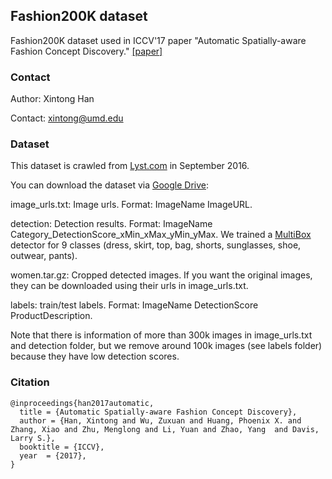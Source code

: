 ## Fashion200K dataset

Fashion200K dataset used in ICCV'17 paper "Automatic Spatially-aware Fashion Concept Discovery." [[paper]](https://arxiv.org/pdf/1708.01311.pdf)

### Contact

Author: Xintong Han

Contact: xintong@umd.edu

### Dataset

This dataset is crawled from [Lyst.com](http://lyst.com) in September 2016. 

You can download the dataset via [Google Drive](https://drive.google.com/open?id=0B4Eo9mft9jwoamlYWFZBSHFzV3c):

image_urls.txt: Image urls. Format: ImageName ImageURL.

detection: Detection results. Format: ImageName Category_DetectionScore_xMin_xMax_yMin_yMax. We trained a [MultiBox](https://arxiv.org/pdf/1412.1441.pdf) detector for 9 classes (dress, skirt, top, bag, shorts, sunglasses, shoe, outwear, pants).

women.tar.gz: Cropped detected images. If you want the original images, they can be downloaded using their urls in image_urls.txt.

labels: train/test labels. Format: ImageName DetectionScore ProductDescription.

Note that there is information of more than 300k images in image_urls.txt and detection folder, but we remove around 100k images (see labels folder) because they have low detection scores.

### Citation
    @inproceedings{han2017automatic,
      title = {Automatic Spatially-aware Fashion Concept Discovery},
      author = {Han, Xintong and Wu, Zuxuan and Huang, Phoenix X. and Zhang, Xiao and Zhu, Menglong and Li, Yuan and Zhao, Yang  and Davis, Larry S.},
      booktitle = {ICCV},
      year  = {2017},
    }
